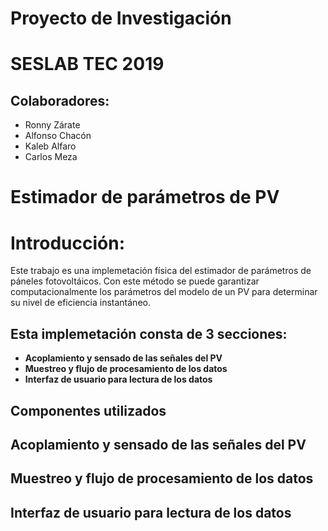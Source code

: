 # Proyecto de Investigación
# SESLAB TEC 2019

## Colaboradores:
* Ronny Zárate
* Alfonso Chacón
* Kaleb Alfaro
* Carlos Meza
# Estimador de parámetros de **PV**


# Introducción:

Este trabajo es una implemetación física del estimador de parámetros de páneles fotovoltáicos. Con este método se puede garantizar computacionalmente los parámetros del modelo de un PV para determinar su nivel de eficiencia instantáneo.


## Esta implemetación consta de 3 secciones:

* **Acoplamiento y sensado de las señales del PV**
* **Muestreo y flujo de procesamiento de los datos**
* **Interfaz de usuario para lectura de los datos**

## Componentes utilizados



## Acoplamiento y sensado de las señales del PV



## Muestreo y flujo de procesamiento de los datos


## Interfaz de usuario para lectura de los datos
